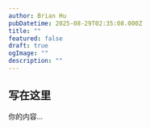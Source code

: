 ```yaml
---
author: Brian Hu
pubDatetime: 2025-08-29T02:35:08.000Z
title: ""
featured: false
draft: true
ogImage: ""
description: ""
---
```


## 写在这里

你的内容...
